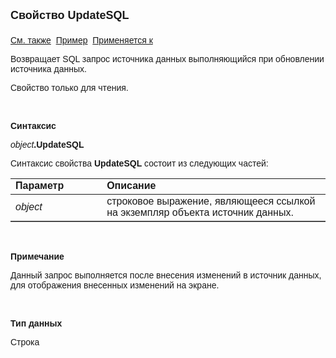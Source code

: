 ﻿<html>
<head>
<title>Источник данных\UpdateSQL</title>
</head>

<body>

<p><font face="Arial"><font size="4"><strong>Свойство UpdateSQL<br>
<br>
</strong></font><a href="../Asdata.html">См. также</a>&nbsp; <a
href="../../Examples/E_AsData.html">Пример</a>&nbsp; <a href="../Asdata.html">
Применяется к</a></font></p>

<p><font face="Arial">Возвращает SQL запрос источника данных 
выполняющийся при обновлении источника данных.</font></p>

<p><font face="Arial">Свойство только для чтения.</font></p>

<p class="label">&nbsp;</p>

<p class="label"><font face="Arial"><b>Синтаксис</b></font></p>

<p><font face="Arial"><em>object</em><strong>.UpdateSQL</strong></font></p>

<p><font face="Arial">Синтаксис свойства <strong>UpdateSQL</strong>
состоит из следующих частей:</font></p>

<table border="1" cellPadding="5" cols="2" frame="below" rules="rows">
<TBODY>
  <tr vAlign="top">
    <td class="label" width="29%"><font face="Arial"><b>Параметр</b></font></td>
    <td class="label" width="71%"><font face="Arial"><strong>Описание</strong></font></td>
  </tr>
  <tr>
    <td width="29%"><font face="Arial"><em>object</em></font></td>
    <td width="71%"><font face="Arial">строковое выражение, являющееся 
	ссылкой на экземпляр объекта источник данных.</font></td>
  </tr>
</TBODY>
</table>

<p class="label">&nbsp;</p>

<p class="label"><font face="Arial"><b>Примечание</b></font></p>

<p class="label"><font face="Arial">Данный запрос выполняется после 
внесения изменений в источник данных, для отображения внесенных изменений на 
экране.</font></p>

<p class="label">&nbsp;</p>

<p class="label"><font face="Arial"><strong>Тип данных</strong></font></p>

<p><font face="Arial">Строка</font></p>
</body>
</html>
